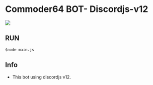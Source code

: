 
# Commoder64 BOT- Discordjs-v12

![](https://gtswiki.gt-beginners.net/decal/png/84/11/46/8574867990810461184_1.png)


## RUN

`$node main.js`

## Info

* This bot using discordjs v12.





